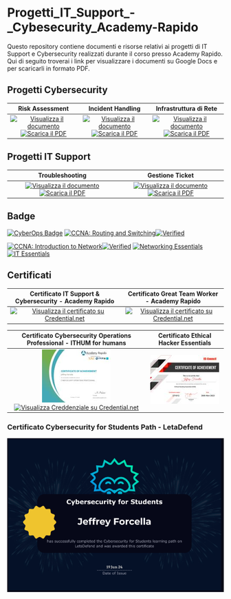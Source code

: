 # Progetti_IT_Support_-_Cybesecurity_Academy-Rapido

Questo repository contiene documenti e risorse relativi ai progetti di IT Support e Cybersecurity realizzati durante il corso presso Academy Rapido. Qui di seguito troverai i link per visualizzare i documenti su Google Docs e per scaricarli in formato PDF.

## Progetti Cybersecurity
| Risk Assessment | Incident Handling | Infrastruttura di Rete |
|:----------------:|:-----------------:|:----------------------:|
| [![Visualizza il documento](https://img.shields.io/badge/Visualizza%20il%20documento-blue?style=flat-square)](https://docs.google.com/document/d/1ORkj7T1Tc9shdNFpS_kKGH9CEf-nfQVJnNYZ8DYJHGo/edit?usp=sharing) [![Scarica il PDF](https://img.shields.io/badge/Scarica%20il%20PDF-red?style=flat-square)](https://docs.google.com/document/d/1ORkj7T1Tc9shdNFpS_kKGH9CEf-nfQVJnNYZ8DYJHGo/export?format=pdf) | [![Visualizza il documento](https://img.shields.io/badge/Visualizza%20il%20documento-blue?style=flat-square)](https://docs.google.com/document/d/1n7zi6aGeEuR35FbRuFjcMvj6jMgFy0-H/edit?usp=sharing&ouid=111279600520310887389&rtpof=true&sd=true) [![Scarica il PDF](https://img.shields.io/badge/Scarica%20il%20PDF-red?style=flat-square)](https://docs.google.com/document/d/1n7zi6aGeEuR35FbRuFjcMvj6jMgFy0-H/export?format=pdf) | [![Visualizza il documento](https://img.shields.io/badge/Visualizza%20il%20documento-blue?style=flat-square)](https://docs.google.com/document/d/1-HPeXYh-hAEBL4x16XBTrq3w74_pTL8P6YUz3nR9PKM/edit?usp=sharing) [![Scarica il PDF](https://img.shields.io/badge/Scarica%20il%20PDF-red?style=flat-square)](https://docs.google.com/document/d/1-HPeXYh-hAEBL4x16XBTrq3w74_pTL8P6YUz3nR9PKM/export?format=pdf) |

## Progetti IT Support
| Troubleshooting | Gestione Ticket |
|:----------------:|:----------------:|
| [![Visualizza il documento](https://img.shields.io/badge/Visualizza%20il%20documento-blue?style=flat-square)](https://docs.google.com/document/d/1PdZTtaSCpbisS4xU1MiRXijcHvnF-_0rXOmW8oxecDw/edit?usp=sharing) [![Scarica il PDF](https://img.shields.io/badge/Scarica%20il%20PDF-red?style=flat-square)](https://docs.google.com/document/d/1PdZTtaSCpbisS4xU1MiRXijcHvnF-_0rXOmW8oxecDw/export?format=pdf) | [![Visualizza il documento](https://img.shields.io/badge/Visualizza%20il%20documento-blue?style=flat-square)](https://docs.google.com/document/d/1fmMrwOYCtUdjCRd42Ro7bQpL3BvceuBqJUcm1ieCahI/edit?usp=sharing) [![Scarica il PDF](https://img.shields.io/badge/Scarica%20il%20PDF-red?style=flat-square)](https://docs.google.com/document/d/1fmMrwOYCtUdjCRd42Ro7bQpL3BvceuBqJUcm1ieCahI/export?format=pdf) |


## Badge

[![CyberOps Badge](https://img.shields.io/badge/Cisco%20CyberOps-Verified-brightgreen)](https://www.credly.com/badges/16595456-9973-4389-914d-5d7aa84f7ac2/linked_in_profile) [![CCNA: Routing and Switching](https://img.shields.io/badge/CCNA-Routing%20and%20Switching-blue)](https://www.credly.com/badges/0bf6bf48-0c5c-47f9-8ad1-0ebaae8963e1/public_url)[![Verified](https://img.shields.io/badge/Verified-green)](https://www.credly.com/badges/05d356da-6d13-40ad-bf86-0c22cef4c2c4/linked_in_profile)

[![CCNA: Introduction to Network](https://img.shields.io/badge/CCNA-Introduction%20to%20Network-lightblue)](https://www.credly.com/badges/05d356da-6d13-40ad-bf86-0c22cef4c2c4/linked_in_profile)[![Verified](https://img.shields.io/badge/Verified-green)](https://www.credly.com/badges/05d356da-6d13-40ad-bf86-0c22cef4c2c4/linked_in_profile) [![Networking Essentials](https://img.shields.io/badge/Networking-Essentials-orange)](https://www.credly.com/badges/ddd72cc7-c60e-49db-83c6-d2d798191505/linked_in_profile) [![IT Essentials](https://img.shields.io/badge/IT-Essentials-red)](https://www.credly.com/badges/d0d36eb3-25b8-4b01-9d35-108e84376372/linked_in_profile)

## Certificati

| Certificato IT Support & Cybersecurity - Academy Rapido | Certificato Great Team Worker - Academy Rapido |
|:--------------------------------------------------------:|:----------------------------------------------:|
| [![Visualizza il certificato su Credential.net](https://img.shields.io/badge/Visualizza%20il%20certificato-blue?style=flat-square)](https://www.credential.net/a622a31b-3d5a-48c5-8c5f-2f8c9333b36d) | [![Visualizza il certificato su Credential.net](https://img.shields.io/badge/Visualizza%20il%20certificato-blue?style=flat-square)](https://www.credential.net/5c3afbb5-5ce3-4af4-978a-fc1d3ceee9cf) |


| Certificato Cybersecurity Operations Professional - ITHUM for humans | Certificato Ethical Hacker Essentials |
|:---------------------------------------------------------------------:|:-----------------------------------:|
| [![Certificato Cybersecurity Operations Professional](https://github.com/Jeffrey2211/Progetti_IT_Support_-_Cybesecurity_Academy-Rapido/raw/main/Certificato_cybersecurity_operations_professional.png)](https://www.credential.net/0e76ca68-f5b1-4bb0-86e5-c306ea82a486)[![Visualizza Creddenziale su Credential.net](https://img.shields.io/badge/Visualizza%20il%20certificato-Blue?style=flat-square&logo=appveyor)](https://www.credential.net/0e76ca68-f5b1-4bb0-86e5-c306ea82a486) | [![Certificato Ethical Hacker Essentials](https://github.com/Jeffrey2211/Progetti_IT_Support_-_Cybesecurity_Academy-Rapido/raw/main/Ethical_hacker_essentials.png)](https://www.credential.net/2d8e0d7a-81bf-4a0d-9d97-6d7b1ef775d2) |


### Certificato Cybersecurity for Students Path - LetaDefend
![Certificato LetsDefend Cybersecurity for Students Path](https://github.com/Jeffrey2211/Progetti_IT_Support_-_Cybesecurity_Academy-Rapido/raw/main/Certificato_letsdefender_cybersecurity_for_students_path.PNG)
